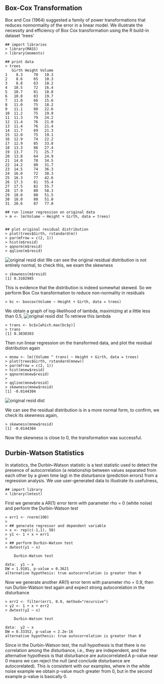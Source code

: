 ## Box-Cox Transformation

Box and Cox (1964) suggested a family of power transformations that reduces nonnormality of the error in a linear model. We illustrate the necessity and efficiency of Box Cox transformation using the R build-in dataset 'trees'

```
## import libraries
> library(MASS)
> library(moments)

## print data
> trees
   Girth Height Volume
1    8.3     70   10.3
2    8.6     65   10.3
3    8.8     63   10.2
4   10.5     72   16.4
5   10.7     81   18.8
6   10.8     83   19.7
7   11.0     66   15.6
8   11.0     75   18.2
9   11.1     80   22.6
10  11.2     75   19.9
11  11.3     79   24.2
12  11.4     76   21.0
13  11.4     76   21.4
14  11.7     69   21.3
15  12.0     75   19.1
16  12.9     74   22.2
17  12.9     85   33.8
18  13.3     86   27.4
19  13.7     71   25.7
20  13.8     64   24.9
21  14.0     78   34.5
22  14.2     80   31.7
23  14.5     74   36.3
24  16.0     72   38.3
25  16.3     77   42.6
26  17.3     81   55.4
27  17.5     82   55.7
28  17.9     80   58.3
29  18.0     80   51.5
30  18.0     80   51.0
31  20.6     87   77.0

## run linear regression on original data
> m <- lm(Volume ~ Height + Girth, data = trees)


## plot original residual distribution
> plot(trees$Girth, rstandard(m))
> par(mfrow = c(2, 1))
> hist(m$resid)
> qqnorm(m$resid)
> qqline(m$resid)
```
![original resid dist](https://github.com/xinyix/Box-Cox-and-Durbin-Watson/blob/master/original.png?raw=true)
We can see the original residual distribution is not entirely normal, to check this, we exam the skewness

```
> skewness(m$resid)
[1] 0.3102985
```

This is evidence that the distribution is indeed somewhat skewed. So we perform Box Cox transformation to reduce non-normality in residuals

```
> bc <- boxcox(Volume ~ Height + Girth, data = trees)
```

We obtain a graph of log-likelihood of lambda, maximizing at a little less than 0.5, 
![original resid dist](https://github.com/xinyix/Box-Cox-and-Durbin-Watson/blob/master/lambda.png?raw=true)
To retrieve this lambda

```
> trans <- bc$x[which.max(bc$y)]
> trans
[1] 0.3030303
```

Then run linear regression on the transformed data, and plot the residual distribution again

```
> mnew <- lm((Volume ^ trans) ~ Height + Girth, data = trees)
> plot(trees$Girth, rstandard(mnew))
> par(mfrow = c(2, 1))
> hist(mnew$resid)
> qqnorm(mnew$resid)
> 
> qqline(mnew$resid)
> skewness(mnew$resid)
[1] -0.0144304
```

![original resid dist](https://github.com/xinyix/Box-Cox-and-Durbin-Watson/blob/master/transformed.png?raw=true)

We can see the residual distribution is in a more normal form, to confirm, we check its skewness again,

```
> skewness(mnew$resid)
[1] -0.0144304
```

Now the skewness is close to 0, the transformation was successful.


## Durbin-Watson Statistics
In statistics, the Durbin–Watson statistic is a test statistic used to detect the presence of autocorrelation (a relationship between values separated from each other by a given time lag) in the disturbance (prediction errors) from a regression analysis. We use user-generated data to illustrate its usefulness, 

```
## import library
> library(lmtest)
```

First we generate a AR(1) error term with parameter rho = 0 (white noise) and perform the Durbin-Watson test

```
> err1 <- rnorm(100)
> 
> ## generate regressor and dependent variable
> x <- rep(c(-1,1), 50)
> y1 <- 1 + x + err1
> 
> ## perform Durbin-Watson test
> dwtest(y1 ~ x)

	Durbin-Watson test

data:  y1 ~ x
DW = 1.9101, p-value = 0.3621
alternative hypothesis: true autocorrelation is greater than 0
```

Now we generate another AR(1) error term with parameter rho = 0.9, then run Durbin-Watson test again and expect strong autocorelation in the disturbance

```
> err2 <- filter(err1, 0.9, method="recursive")
> y2 <- 1 + x + err2
> dwtest(y2 ~ x)

	Durbin-Watson test

data:  y2 ~ x
DW = 0.33352, p-value < 2.2e-16
alternative hypothesis: true autocorrelation is greater than 0
```

Since in the Durbin-Watson test, the null hypothesis is that there is no correlation among the disturbance, i.e., they are independent, and the alternative hypothesis is that disturbance are autocorrelated.A p-value near 0 means we can reject the null (and conclude disturbance are autocorelated). This is consistent with our examples, where in the white noise example we obtain p-value much greater from 0, but in the second example p-value is basically 0.
